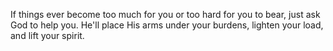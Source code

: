If things ever become too much for you or too hard for you to bear, just ask God to help you. He'll place His arms under your burdens, lighten your load, and lift your spirit.
